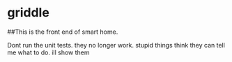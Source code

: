 # griddle
##This is the front end of smart home.

Dont run the unit tests. they no longer work. stupid things think they can tell me what to do. ill show them
